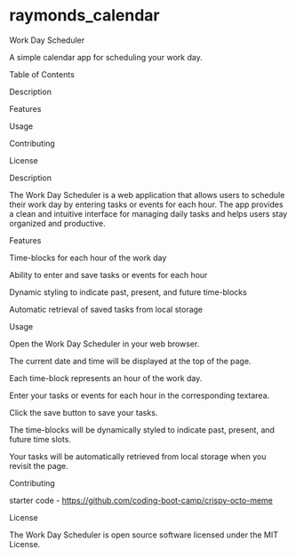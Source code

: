 # raymonds_calendar

Work Day Scheduler

A simple calendar app for scheduling your work day.


Table of Contents


Description

Features

Usage

Contributing

License


Description

The Work Day Scheduler is a web application that allows users to schedule their work day by entering tasks or events for each hour. The app provides a clean and intuitive interface for managing daily tasks and helps users stay organized and productive.


Features


Time-blocks for each hour of the work day

Ability to enter and save tasks or events for each hour

Dynamic styling to indicate past, present, and future time-blocks

Automatic retrieval of saved tasks from local storage



Usage


Open the Work Day Scheduler in your web browser.

The current date and time will be displayed at the top of the page.

Each time-block represents an hour of the work day.

Enter your tasks or events for each hour in the corresponding textarea.

Click the save button to save your tasks.

The time-blocks will be dynamically styled to indicate past, present, and future time slots.

Your tasks will be automatically retrieved from local storage when you revisit the page.


Contributing

starter code - https://github.com/coding-boot-camp/crispy-octo-meme

License

The Work Day Scheduler is open source software licensed under the MIT License.


